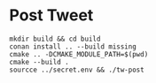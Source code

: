 Post Tweet
==========

```
mkdir build && cd build
conan install .. --build missing
cmake .. -DCMAKE_MODULE_PATH=$(pwd)
cmake --build .
sourcce ../secret.env && ./tw-post
```
